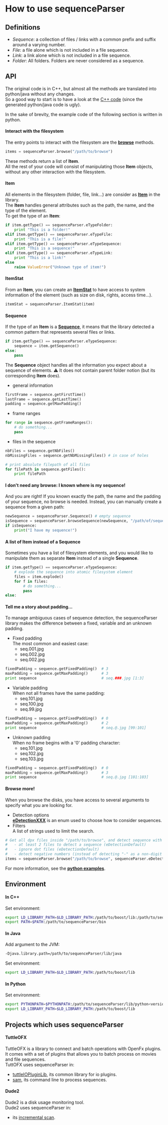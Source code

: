 # How to use sequenceParser

## Definitions
* _Sequence_: a collection of files / links with a common prefix and suffix around a varying number.
* _File_: a file alone which is not included in a file sequence.
* _Link_: a link alone which is not included in a file sequence.
* _Folder_: All folders. Folders are never considered as a sequence.

## API
The original code is in C++, but almost all the methods are translated into python/java without any changes.  
So a good way to start is to have a look at the [C++ code](src/sequenceParser) (since the generated python/java code is ugly).  

In the sake of brevity, the example code of the following section is written in python.

#### Interact with the filesystem
The entry points to interact with the filesystem are the [__browse__](src/sequenceParser/filesystem.hpp) methods.
```python
items = sequenceParser.browse("/path/to/browse")
```
These methods return a list of __Item__.  
All the rest of your code will consist of manipulating those __Item__ objects, without any other interaction with the filesystem.

#### Item
All elements in the filesystem (folder, file, link...) are consider as [__Item__](src/sequenceParser/Item.hpp) in the library.  
The __Item__ handles general attributes such as the path, the name, and the type of the element.  
To get the type of an __Item__:
```python
if item.getType() == sequenceParser.eTypeFolder:
    print "This is a folder!"
elif item.getType() == sequenceParser.eTypeFile:
    print "This is a file!"
elif item.getType() == sequenceParser.eTypeSequence:
    print "This is a sequence!"
elif item.getType() == sequenceParser.eTypeLink:
    print "This is a link!"
else
    raise ValueError("Unknown type of item!")
```

#### ItemStat
From an __Item__, you can create an [__ItemStat__](src/sequenceParser/ItemStat.hpp) to have access to system information of the element (such as size on disk, rights, access time...).
```python
itemStat = sequenceParser.ItemStat(item)
```

#### Sequence
If the type of an __Item__ is a [__Sequence__](src/sequenceParser/Sequence.hpp), it means that the library detected a common pattern that represents several files or links.
```python
if item.getType() == sequenceParser.eTypeSequence:
    sequence = item.getSequence()
else:
    pass
```

The __Sequence__ object handles all the information you expect about a sequence of elements.
:warning: It does not contain parent folder notion (but its corresponding __Item__ does).
* general information
```python
firstFrame = sequence.getFirstTime()
lastFrame = sequence.getLastTime()
padding = sequence.getMaxPadding()
```

* frame ranges
```python
for range in sequence.getFrameRanges():
    # do something...
    pass
```

* files in the sequence
```python
nbFiles = sequence.getNbFiles()
nbMissingFiles = sequence.getNbMissingFiles() # in case of holes

# print absolute filepath of all files
for filePath in sequence.getFiles():
    print filePath
```

#### I don't need any browse: I known where is my sequence!
And you are right! If you known exactly the path, the name and the padding of your sequence, no browse is needed. Instead, you can manually create a sequence from a given path:
```python
newSequence = sequenceParser.Sequence() # empty sequence
isSequence = sequenceParser.browseSequence(newSequence, "/path/of/sequence-###.jpg")
if isSequence:
    print("I have my sequence!")
```

#### A list of Item instead of a Sequence
Sometimes you have a list of filesystem elements, and you would like to manipulate them as separate __Item__ instead of a single __Sequence__.
```python
if item.getType() == sequenceParser.eTypeSequence:
    # explode the sequence into atomic filesystem element
    files = item.explode()
    for f in files:
        # do something...
        pass
else:
```

#### Tell me a story about padding...
To manage ambiguous cases of sequence detection, the sequenceParser library makes the difference between a fixed, variable and an unknown padding.

* Fixed padding  
The most common and easiest case:
    * seq.001.jpg
    * seq.002.jpg
    * seq.002.jpg
```python
fixedPadding = sequence.getFixedPadding()  # 3
maxPadding = sequence.getMaxPadding()      # 3
print sequence                             # seq.###.jpg [1:3]
```

* Variable padding  
When not all frames have the same padding:
    * seq.101.jpg
    * seq.100.jpg
    * seq.99.jpg
```python
fixedPadding = sequence.getFixedPadding()  # 0
maxPadding = sequence.getMaxPadding()      # 2
print sequence                             # seq.@.jpg [99:101]
```

* Unknown padding  
When no frame begins with a '0' padding character:
    * seq.101.jpg
    * seq.102.jpg
    * seq.103.jpg
```python
fixedPadding = sequence.getFixedPadding()  # 0
maxPadding = sequence.getMaxPadding()      # 3
print sequence                             # seq.@.jpg [101:103]
```

#### Browse more!
When you browse the disks, you have access to several arguments to specify what you are looking for.
* Detection options  
[__eDetectionXXX__](src/sequenceParser/common.hpp) is an enum used to choose how to consider sequences.  
* Filters  
A list of strings used to limit the search.

```python
# Get all dpx files inside "/path/to/browse", and detect sequence with the following rules:
#   - at least 2 files to detect a sequence (eDetectionDefault)
#   - ignore dot files (eDetectionDefault)
#   - detect negative numbers (instead of detecting "-" as a non-digit character) (eDetectionNegative)
items = sequenceParser.browse("/path/to/browse", sequenceParser.eDetectionDefault | sequenceParser.eDetectionNegative, "*.dpx")
```

For more information, see the [__python examples__](examples).

## Environment
#### In C++
Set environment:
```bash
export LD_LIBRARY_PATH=$LD_LIBRARY_PATH:/path/to/boost/lib:/path/to/sequenceParser/lib
export PATH=$PATH:/path/to/sequenceParser/bin
```

#### In Java
Add argument to the JVM:
```bash
-Djava.library.path=/path/to/sequenceParser/lib/java
```
Set environment:
```bash
export LD_LIBRARY_PATH=$LD_LIBRARY_PATH:/path/to/boost/lib
```

#### In Python
Set environment:
```bash
export PYTHONPATH=$PYTHONPATH:/path/to/sequenceParser/lib/python<version>/site-packages/
export LD_LIBRARY_PATH=$LD_LIBRARY_PATH:/path/to/boost/lib
```

## Projects which uses sequenceParser
#### TuttleOFX
TuttleOFX is a library to connect and batch operations with OpenFx plugins. It comes with a set of plugins that allows you to batch process on movies and file sequences.  
TuttOFX uses sequenceParser in:
* [tuttleIOPluginLib](https://github.com/tuttleofx/TuttleOFX/tree/develop/libraries/tuttle/src/tuttle/ioplugin/context), its common library for io plugins.
* [sam](https://github.com/tuttleofx/TuttleOFX/tree/develop/applications/sam), its command line to process sequences.

#### Dude2
Dude2 is a disk usage monitoring tool.  
Dude2 uses sequenceParser in:
* its [incremental scan](https://github.com/mikrosimage/Dude2/tree/develop/FileSystemScanner/src/eu/mikrosimage/filesystem/scanner).
